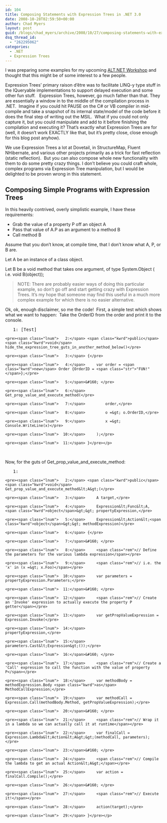 ```yaml
---
id: 104
title: Composing Statements with Expression Trees in .NET 3.0
date: 2008-10-28T02:59:50+00:00
author: Chad Myers
layout: post
guid: /blogs/chad_myers/archive/2008/10/27/composing-statements-with-expression-trees-in-net-3-0.aspx
dsq_thread_id:
  - "262295062"
categories:
  - .NET
  - Expression Trees
---
```

I was preparing some examples for my upcoming [ALT.NET Workshop](http://www.lostechies.com/blogs/chad_myers/archive/2008/10/26/alt-net-workshops-internal-dsl-draft-outline-notes.aspx) and thought that this might be of some interest to a few people.

Expression Trees’ primary raison d&#8217;être was to facilitate LINQ-y type stuff in the IQueryable implementations to support delayed execution and some other fun stuff.&#160;&#160; Expression Trees, however, go much father than that. They are essentially a window in to the middle of the compilation process in .NET.&#160; Imagine if you could hit PAUSE on the C# or VB compiler in mid-compile and take a snapshot of its internal state/model of the code before it does the final step of writing out the MSIL.&#160; What if you could not only capture it, but you could manipulate and add to it before finishing the compilation and executing it? That’s exactly what Expression Trees are for (well, it doesn’t work EXACTLY like that, but it’s pretty close, close enough for this blog post anyhow). 

We use Expression Trees a lot at Dovetail, in StructureMap, Fluent NHibernate, and various other projects primarily as a trick for fast reflection (static reflection).&#160; But you can also compose whole new functionality with them to do some pretty crazy things. I don’t believe you could craft whole, complex programs via Expression Tree manipulation, but I would be delighted to be proven wrong in this statement.

## Composing Simple Programs with Expression Trees

In this heavily contrived, overly simplistic example, I have these requirements:

  * Grab the value of a property P off an object A 
  * Pass that value of A.P as an argument to a method B 
  * Call method B 

Assume that you don’t know, at compile time, that I don’t know what A, P, or B are.&#160; 

Let A be an instance of a class object.

Let B be a void method that takes one argument, of type System.Object ( i.e. void B(object));

> NOTE: There are probably easier ways of doing this particular example, so don’t go off and start getting crazy with Expression Trees. It’s my hope that someone may find this useful in a much more complex example for which there is no easier alternative.

Ok, ok, enough disclaimer, so me the code!&#160; First, a simple test which shows what we want to happen:&#160; Take the OrderID from the order and print it to the console. 

<div class="csharpcode-wrapper">
  <div class="csharpcode">
    <pre><span class="lnum">   1:</span> [Test]</pre>
    
    <pre><span class="lnum">   2:</span> <span class="kwrd">public</span> <span class="kwrd">void</span> hide_the_expression_tree_guts_in_another_method_below()</pre>
    
    <pre><span class="lnum">   3:</span> {</pre>
    
    <pre><span class="lnum">   4:</span>     var order = <span class="kwrd">new</span> Order {OrderID = <span class="str">"FUN!"</span>};</pre>
    
    <pre><span class="lnum">   5:</span>&#160; </pre>
    
    <pre><span class="lnum">   6:</span>     Get_prop_value_and_execute_method(</pre>
    
    <pre><span class="lnum">   7:</span>         order,</pre>
    
    <pre><span class="lnum">   8:</span>         o =&gt; o.OrderID,</pre>
    
    <pre><span class="lnum">   9:</span>         x =&gt; Console.WriteLine(x)</pre>
    
    <pre><span class="lnum">  10:</span>     );</pre>
    
    <pre><span class="lnum">  11:</span> }</pre></p>
  </div>
</div>

&#160;

Now, for the guts of Get\_prop\_value\_and\_execute_method:

<div class="csharpcode-wrapper">
  <div class="csharpcode">
    <pre><span class="lnum">   1:</span>&#160; </pre>
    
    <pre><span class="lnum">   2:</span> <span class="kwrd">public</span> <span class="kwrd">void</span> Get_prop_value_and_execute_method&lt;A&gt;(</pre>
    
    <pre><span class="lnum">   3:</span>     A target,</pre>
    
    <pre><span class="lnum">   4:</span>     Expression&lt;Func&lt;A, <span class="kwrd">object</span>&gt;&gt; propertyExpression,</pre>
    
    <pre><span class="lnum">   5:</span>     Expression&lt;Action&lt;<span class="kwrd">object</span>&gt;&gt; methodExpression)</pre>
    
    <pre><span class="lnum">   6:</span> {</pre>
    
    <pre><span class="lnum">   7:</span>&#160; </pre>
    
    <pre><span class="lnum">   8:</span>     <span class="rem">// Define the parameters for the various lambda expression</span></pre>
    
    <pre><span class="lnum">   9:</span>     <span class="rem">// i.e. the 'x' in (x =&gt; x.Foo)</span></pre>
    
    <pre><span class="lnum">  10:</span>     var parameters = propertyExpression.Parameters;</pre>
    
    <pre><span class="lnum">  11:</span>&#160; </pre>
    
    <pre><span class="lnum">  12:</span>     <span class="rem">// Create an 'Invoke' expression to actually execute the property P getter</span></pre>
    
    <pre><span class="lnum">  13:</span>     var getPropValueExpression = Expression.Invoke(</pre>
    
    <pre><span class="lnum">  14:</span>                                         propertyExpression,</pre>
    
    <pre><span class="lnum">  15:</span>                                         parameters.Cast&lt;Expression&gt;());</pre>
    
    <pre><span class="lnum">  16:</span>&#160; </pre>
    
    <pre><span class="lnum">  17:</span>     <span class="rem">// Create a 'Call' expression to call the function with the value of property P</span></pre>
    
    <pre><span class="lnum">  18:</span>     var methodBody = methodExpression.Body <span class="kwrd">as</span> MethodCallExpression;</pre>
    
    <pre><span class="lnum">  19:</span>     var methodCall = Expression.Call(methodBody.Method, getPropValueExpression);</pre>
    
    <pre><span class="lnum">  20:</span>&#160; </pre>
    
    <pre><span class="lnum">  21:</span>     <span class="rem">// Wrap it in a lambda so we can actually call it at runtime</span></pre>
    
    <pre><span class="lnum">  22:</span>     var finalCall = Expression.Lambda&lt;Action&lt;A&gt;&gt;(methodCall, parameters);</pre>
    
    <pre><span class="lnum">  23:</span>&#160; </pre>
    
    <pre><span class="lnum">  24:</span>     <span class="rem">// Compile the lambda to get an actual Action&lt;A&gt;</span></pre>
    
    <pre><span class="lnum">  25:</span>     var action = finalCall.Compile();</pre>
    
    <pre><span class="lnum">  26:</span>&#160; </pre>
    
    <pre><span class="lnum">  27:</span>     <span class="rem">// Execute it!</span></pre>
    
    <pre><span class="lnum">  28:</span>     action(target);</pre>
    
    <pre><span class="lnum">  29:</span> }</pre></p>
  </div>
</div>